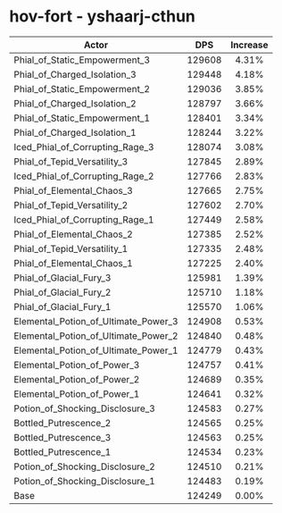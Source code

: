 # hov-fort - yshaarj-cthun
| Actor | DPS | Increase |
|---|:---:|:---:|
|Phial_of_Static_Empowerment_3|129608|4.31%|
|Phial_of_Charged_Isolation_3|129448|4.18%|
|Phial_of_Static_Empowerment_2|129036|3.85%|
|Phial_of_Charged_Isolation_2|128797|3.66%|
|Phial_of_Static_Empowerment_1|128401|3.34%|
|Phial_of_Charged_Isolation_1|128244|3.22%|
|Iced_Phial_of_Corrupting_Rage_3|128074|3.08%|
|Phial_of_Tepid_Versatility_3|127845|2.89%|
|Iced_Phial_of_Corrupting_Rage_2|127766|2.83%|
|Phial_of_Elemental_Chaos_3|127665|2.75%|
|Phial_of_Tepid_Versatility_2|127602|2.70%|
|Iced_Phial_of_Corrupting_Rage_1|127449|2.58%|
|Phial_of_Elemental_Chaos_2|127385|2.52%|
|Phial_of_Tepid_Versatility_1|127335|2.48%|
|Phial_of_Elemental_Chaos_1|127225|2.40%|
|Phial_of_Glacial_Fury_3|125981|1.39%|
|Phial_of_Glacial_Fury_2|125710|1.18%|
|Phial_of_Glacial_Fury_1|125570|1.06%|
|Elemental_Potion_of_Ultimate_Power_3|124908|0.53%|
|Elemental_Potion_of_Ultimate_Power_2|124840|0.48%|
|Elemental_Potion_of_Ultimate_Power_1|124779|0.43%|
|Elemental_Potion_of_Power_3|124757|0.41%|
|Elemental_Potion_of_Power_2|124689|0.35%|
|Elemental_Potion_of_Power_1|124641|0.32%|
|Potion_of_Shocking_Disclosure_3|124583|0.27%|
|Bottled_Putrescence_2|124565|0.25%|
|Bottled_Putrescence_3|124563|0.25%|
|Bottled_Putrescence_1|124534|0.23%|
|Potion_of_Shocking_Disclosure_2|124510|0.21%|
|Potion_of_Shocking_Disclosure_1|124483|0.19%|
|Base|124249|0.00%|
